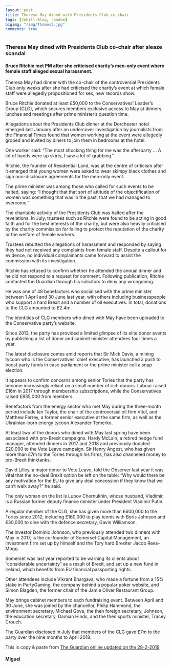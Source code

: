 ```yaml
---
layout: post
title: Theresa May dined with Presidents Club co-chair
tags: [Jekill-Blog, random]
bigimg: "/img/Thames3.jpg"
comments: true
---
```


### Theresa May dined with Presidents Club co-chair after sleaze scandal

#### Bruce Ritchie met PM after she criticised charity’s men-only event where female staff alleged sexual harassment.

Theresa May had dinner with the co-chair of the controversial Presidents Club only weeks after she had criticised the charity’s event at which female staff were allegedly propositioned for sex, new records show.

Bruce Ritchie donated at least £50,000 to the Conservatives’ Leader’s Group (CLG), which secures members exclusive access to May at dinners, lunches and meetings after prime minister’s question time.

Allegations about the Presidents Club dinner at the Dorchester hotel emerged last January after an undercover investigation by journalists from the Financial Times found that women working at the event were allegedly groped and invited by diners to join them in bedrooms at the hotel.

One worker said: “The most shocking thing for me was the afterparty … A lot of hands were up skirts, I saw a lot of grabbing.”

Ritchie, the founder of Residential Land, was at the centre of criticism after it emerged that young women were asked to wear skimpy black clothes and sign non-disclosure agreements for the men-only event.

The prime minister was among those who called for such events to be halted, saying: “I thought that that sort of attitude of the objectification of women was something that was in the past, that we had managed to overcome.”

The charitable activity of the Presidents Club was halted after the revelations. In July, trustees such as Ritchie were found to be acting in good faith and for the best interests of the charity, but were also heavily criticised by the charity commission for failing to protect the reputation of the charity or the welfare of female workers.

Trustees rebutted the allegations of harassment and responded by saying they had not received any complaints from female staff. Despite a callout for evidence, no individual complainants came forward to assist the commission with its investigation.

Ritchie has refused to confirm whether he attended the annual dinner and he did not respond to a request for comment. Following publication, Ritchie contacted the Guardian through his solicitors to deny any wrongdoing.

He was one of 48 benefactors who socialised with the prime minister between 1 April and 30 June last year, with others including businesspeople who support a hard Brexit and a number of oil executives. In total, donations to the CLG amounted to £2.4m.

The identities of CLG members who dined with May have been uploaded to the Conservative party’s website.

Since 2013, the party has provided a limited glimpse of its elite donor events by publishing a list of donor and cabinet minister attendees four times a year.

The latest disclosure comes amid reports that Sir Mick Davis, a mining tycoon who is the Conservatives’ chief executive, has launched a push to boost party funds in case parliament or the prime minister call a snap election.

It appears to confirm concerns among senior Tories that the party has become increasingly reliant on a small number of rich donors. Labour raised £16m in 2017 through membership subscriptions, while the Conservatives raised £835,000 from members.

Benefactors from the energy sector who met May during the three-month period include Ian Taylor, the chair of the controversial oil firm Vitol, and Matthew Ferrey, a former senior executive at the same firm, as well as the Ukrainian-born energy tycoon Alexander Temerko.

At least two of the donors who dined with May last spring have been associated with pro-Brexit campaigns. Hardy McLain, a retired hedge fund manager, attended dinners in 2017 and 2018 and previously donated £20,000 to the Vote Leave campaign. Sir Henry Angest, who has given more than £7m to the Tories through his firms, has also channeled money to pro-Brexit thinktanks.

David Lilley, a major donor to Vote Leave, told the Observer last year it was vital that the no-deal Brexit option be left on the table: “Why would there be any motivation for the EU to give any deal concession if they know that we can’t walk away?” he said.

The only woman on the list is Lubov Chernukhin, whose husband, Vladimir, is a Russian former deputy finance minister under President Vladimir Putin.

A regular member of the CLG, she has given more than £600,000 to the Tories since 2012, including £160,000 to play tennis with Boris Johnson and £30,000 to dine with the defence secretary, Gavin Williamson.

The investor Dominic Johnson, who previously attended two dinners with May in 2017, is the co-founder of Somerset Capital Management, an investment firm set up by himself and the Tory hard Brexiter Jacob Rees-Mogg.

Somerset was last year reported to be warning its clients about “considerable uncertainty” as a result of Brexit, and set up a new fund in Ireland, which benefits from EU financial passporting rights.

Other attendees include Vikrant Bhargava, who made a fortune from a 15% stake in PartyGaming, the company behind a popular poker website, and Simon Blagden, the former chair of the Jamie Oliver Restaurant Group.

May brings cabinet members to each fundraising event. Between April and 30 June, she was joined by the chancellor, Philip Hammond, the environment secretary, Michael Gove, the then foreign secretary, Johnson, the education secretary, Damian Hinds, and the then sports minister, Tracey Crouch.

The Guardian disclosed in July that members of the CLG gave £7m to the party over the nine months to April 2018.

This is copy & paste from [The Guardian online updated on the 28-2-2019](https://tinyurl.com/y9xscqwm)

#### Miguel
